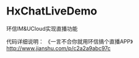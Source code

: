 # HxChatLiveDemo
环信IM&amp;UCloud实现直播功能

代码详细说明：
《一言不合你就用环信搞个直播APP》http://www.jianshu.com/p/c2a2a9abc97c

